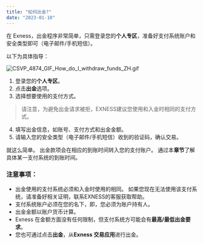 ```yaml
---
title: "如何出金?"
date: "2023-01-10"
---
```


在 Exness，出金程序非常简单，只需登录您的**个人专区**，准备好支付系统账户和安全类型即可（电子邮件/手机短信）。

以下为具体指导：

![CSVP_4874_GIF_How_do_I_withdraw_funds_ZH.gif](https://cdn.jsdelivr.net/gh/jarlin8/OSS@main/exhelp/CSVP_4874_GIF_How_do_I_withdraw_funds_ZH.gif)

1. 登录您的**个人专区**。
2. 点击**出金**选项。
3. 选择想要使用的支付方式。 

> 请注意，为避免出金请求被拒，EXNESS建议您使用和入金时相同的支付方式。

4. 填写出金信息，如账号、支付方式和出金金额。
5. 请输入您的安全类型（电子邮件/手机短信）收到的验证码，确认交易。

就这么简单。 出金款项会在相应的到账时间转入您的支付账户。 通过本**章节**了解具体某一支付系统的到账时间。

### 注意事项：

- 出金使用的支付系统必须和入金时使用的相同。 如果您现在无法使用该支付系统，请准备好相关证明，联系EXNESS的客服获取帮助。
- 支付系统账户必须在您的名下，即，您必须为账户持有人。
- 出金金额以账户货币计算。
- Exness 在金额方面没有任何限制，但支付系统方可能会有**最高/最低出金要求**。
- 您也可通过点击**出金**，从**Exness 交易应用**进行出金。
